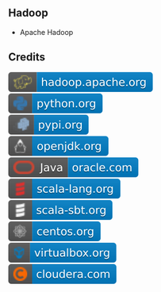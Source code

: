 Hadoop
------

- Apache Hadoop

Credits
-------
[![image](
Credits/hadoop.apache.org.svg?raw=true)](https://hadoop.apache.org/)  
[![image](
Credits/python.org.svg?raw=true)](https://python.org/)  
[![image](
Credits/pypi.org.svg?raw=true)](https://pypi.org/)  
[![image](
Credits/openjdk.org.svg?raw=true)](https://openjdk.org/)  
[![image](
Credits/Java-oracle.com.svg?raw=true)](https://oracle.com/java/)    
[![image](
Credits/scala-lang.org.svg?raw=true)](https://scala-lang.org/)    
[![image](
Credits/scala-sbt.org.svg?raw=true)](https://scala-sbt.org/)    
[![image](
Credits/centos.org.svg?raw=true)](https://centos.org/)    
[![image](
Credits/virtualbox.org.svg?raw=true)](https://virtualbox.org/)    
[![image](
Credits/cloudera.com.svg?raw=true)](https://cloudera.com/)    
